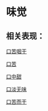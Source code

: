 # 味觉## 相关表现： [口苦咽干](https://www.gmzyjc.com/search/result?wd=口苦咽干)[口苦](https://www.gmzyjc.com/search/result?wd=口苦)[口中甜](https://www.gmzyjc.com/search/result?wd=口中甜)[口淡无味](https://www.gmzyjc.com/search/result?wd=口淡无味)[口苦而干](https://www.gmzyjc.com/search/result?wd=口苦而干)
